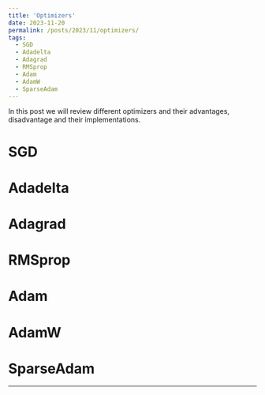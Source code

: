```yaml
---
title: 'Optimizers'
date: 2023-11-20
permalink: /posts/2023/11/optimizers/
tags:
  - SGD
  - Adadelta
  - Adagrad
  - RMSprop
  - Adam
  - AdamW
  - SparseAdam
---
```


In this post we will review different optimizers and their advantages, disadvantage and their implementations.

SGD
======

Adadelta
======

Adagrad
======

RMSprop
======

Adam
======

AdamW
======

SparseAdam
======
------
